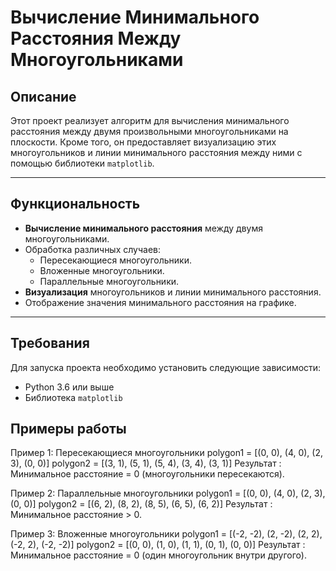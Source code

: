 # Вычисление Минимального Расстояния Между Многоугольниками

## Описание
Этот проект реализует алгоритм для вычисления минимального расстояния между двумя произвольными многоугольниками на плоскости. Кроме того, он предоставляет визуализацию этих многоугольников и линии минимального расстояния между ними с помощью библиотеки `matplotlib`.

---

## Функциональность
- **Вычисление минимального расстояния** между двумя многоугольниками.
- Обработка различных случаев:
  - Пересекающиеся многоугольники.
  - Вложенные многоугольники.
  - Параллельные многоугольники.
- **Визуализация** многоугольников и линии минимального расстояния.
- Отображение значения минимального расстояния на графике.

---

## Требования
Для запуска проекта необходимо установить следующие зависимости:
- Python 3.6 или выше
- Библиотека `matplotlib`

## Примеры работы
Пример 1: Пересекающиеся многоугольники
polygon1 = [(0, 0), (4, 0), (2, 3), (0, 0)]
polygon2 = [(3, 1), (5, 1), (5, 4), (3, 4), (3, 1)]
Результат : Минимальное расстояние = 0 (многоугольники пересекаются).

Пример 2: Параллельные многоугольники
polygon1 = [(0, 0), (4, 0), (2, 3), (0, 0)]
polygon2 = [(6, 2), (8, 2), (8, 5), (6, 5), (6, 2)]
Результат : Минимальное расстояние > 0.

Пример 3: Вложенные многоугольники
polygon1 = [(-2, -2), (2, -2), (2, 2), (-2, 2), (-2, -2)]
polygon2 = [(0, 0), (1, 0), (1, 1), (0, 1), (0, 0)]
Результат : Минимальное расстояние = 0 (один многоугольник внутри другого).
